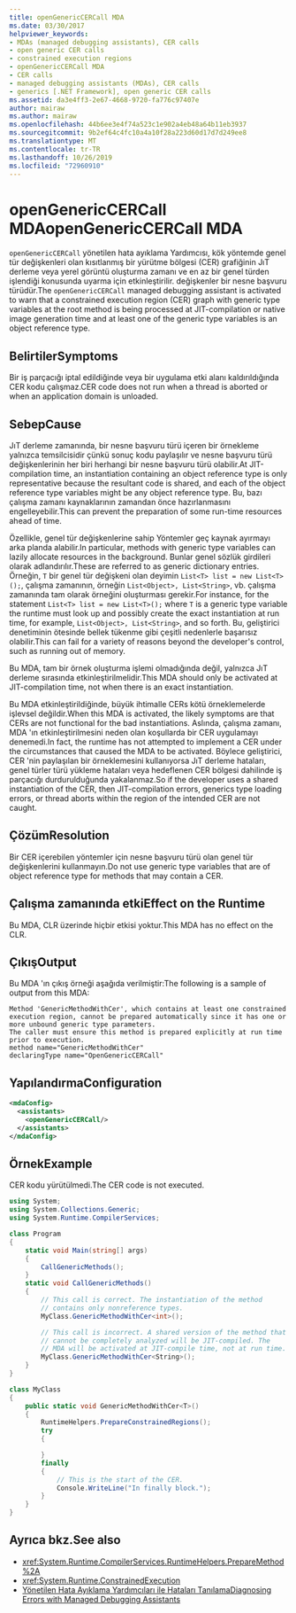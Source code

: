 ```yaml
---
title: openGenericCERCall MDA
ms.date: 03/30/2017
helpviewer_keywords:
- MDAs (managed debugging assistants), CER calls
- open generic CER calls
- constrained execution regions
- openGenericCERCall MDA
- CER calls
- managed debugging assistants (MDAs), CER calls
- generics [.NET Framework], open generic CER calls
ms.assetid: da3e4ff3-2e67-4668-9720-fa776c97407e
author: mairaw
ms.author: mairaw
ms.openlocfilehash: 44b6ee3e4f74a523c1e902a4eb48a64b11eb3937
ms.sourcegitcommit: 9b2ef64c4fc10a4a10f28a223d60d17d7d249ee8
ms.translationtype: MT
ms.contentlocale: tr-TR
ms.lasthandoff: 10/26/2019
ms.locfileid: "72960910"
---
```

# <a name="opengenericcercall-mda"></a><span data-ttu-id="3b0d5-102">openGenericCERCall MDA</span><span class="sxs-lookup"><span data-stu-id="3b0d5-102">openGenericCERCall MDA</span></span>

<span data-ttu-id="3b0d5-103">`openGenericCERCall` yönetilen hata ayıklama Yardımcısı, kök yöntemde genel tür değişkenleri olan kısıtlanmış bir yürütme bölgesi (CER) grafiğinin JıT derleme veya yerel görüntü oluşturma zamanı ve en az bir genel türden işlendiği konusunda uyarma için etkinleştirilir. değişkenler bir nesne başvuru türüdür.</span><span class="sxs-lookup"><span data-stu-id="3b0d5-103">The `openGenericCERCall` managed debugging assistant is activated to warn that a constrained execution region (CER) graph with generic type variables at the root method is being processed at JIT-compilation or native image generation time and at least one of the generic type variables is an object reference type.</span></span>

## <a name="symptoms"></a><span data-ttu-id="3b0d5-104">Belirtiler</span><span class="sxs-lookup"><span data-stu-id="3b0d5-104">Symptoms</span></span>

<span data-ttu-id="3b0d5-105">Bir iş parçacığı iptal edildiğinde veya bir uygulama etki alanı kaldırıldığında CER kodu çalışmaz.</span><span class="sxs-lookup"><span data-stu-id="3b0d5-105">CER code does not run when a thread is aborted or when an application domain is unloaded.</span></span>

## <a name="cause"></a><span data-ttu-id="3b0d5-106">Sebep</span><span class="sxs-lookup"><span data-stu-id="3b0d5-106">Cause</span></span>

<span data-ttu-id="3b0d5-107">JıT derleme zamanında, bir nesne başvuru türü içeren bir örnekleme yalnızca temsilcisidir çünkü sonuç kodu paylaşılır ve nesne başvuru türü değişkenlerinin her biri herhangi bir nesne başvuru türü olabilir.</span><span class="sxs-lookup"><span data-stu-id="3b0d5-107">At JIT-compilation time, an instantiation containing an object reference type is only representative because the resultant code is shared, and each of the object reference type variables might be any object reference type.</span></span> <span data-ttu-id="3b0d5-108">Bu, bazı çalışma zamanı kaynaklarının zamandan önce hazırlanmasını engelleyebilir.</span><span class="sxs-lookup"><span data-stu-id="3b0d5-108">This can prevent the preparation of some run-time resources ahead of time.</span></span>

<span data-ttu-id="3b0d5-109">Özellikle, genel tür değişkenlerine sahip Yöntemler geç kaynak ayırmayı arka planda alabilir.</span><span class="sxs-lookup"><span data-stu-id="3b0d5-109">In particular, methods with generic type variables can lazily allocate resources in the background.</span></span> <span data-ttu-id="3b0d5-110">Bunlar genel sözlük girdileri olarak adlandırılır.</span><span class="sxs-lookup"><span data-stu-id="3b0d5-110">These are referred to as generic dictionary entries.</span></span> <span data-ttu-id="3b0d5-111">Örneğin, `T` bir genel tür değişkeni olan deyimin `List<T> list = new List<T>();`, çalışma zamanının, örneğin `List<Object>, List<String>`, vb. çalışma zamanında tam olarak örneğini oluşturması gerekir.</span><span class="sxs-lookup"><span data-stu-id="3b0d5-111">For instance, for the statement `List<T> list = new List<T>();` where `T` is a generic type variable the runtime must look up and possibly create the exact instantiation at run time, for example, `List<Object>, List<String>`, and so forth.</span></span> <span data-ttu-id="3b0d5-112">Bu, geliştirici denetiminin ötesinde bellek tükenme gibi çeşitli nedenlerle başarısız olabilir.</span><span class="sxs-lookup"><span data-stu-id="3b0d5-112">This can fail for a variety of reasons beyond the developer's control, such as running out of memory.</span></span>

<span data-ttu-id="3b0d5-113">Bu MDA, tam bir örnek oluşturma işlemi olmadığında değil, yalnızca JıT derleme sırasında etkinleştirilmelidir.</span><span class="sxs-lookup"><span data-stu-id="3b0d5-113">This MDA should only be activated at JIT-compilation time, not when there is an exact instantiation.</span></span>

<span data-ttu-id="3b0d5-114">Bu MDA etkinleştirildiğinde, büyük ihtimalle CERs kötü örneklemelerde işlevsel değildir.</span><span class="sxs-lookup"><span data-stu-id="3b0d5-114">When this MDA is activated, the likely symptoms are that CERs are not functional for the bad instantiations.</span></span> <span data-ttu-id="3b0d5-115">Aslında, çalışma zamanı, MDA 'ın etkinleştirilmesini neden olan koşullarda bir CER uygulamayı denemedi.</span><span class="sxs-lookup"><span data-stu-id="3b0d5-115">In fact, the runtime has not attempted to implement a CER under the circumstances that caused the MDA to be activated.</span></span> <span data-ttu-id="3b0d5-116">Böylece geliştirici, CER 'nin paylaşılan bir örneklemesini kullanıyorsa JıT derleme hataları, genel türler türü yükleme hataları veya hedeflenen CER bölgesi dahilinde iş parçacığı durdurulduğunda yakalanmaz.</span><span class="sxs-lookup"><span data-stu-id="3b0d5-116">So if the developer uses a shared instantiation of the CER, then JIT-compilation errors, generics type loading errors, or thread aborts within the region of the intended CER are not caught.</span></span>

## <a name="resolution"></a><span data-ttu-id="3b0d5-117">Çözüm</span><span class="sxs-lookup"><span data-stu-id="3b0d5-117">Resolution</span></span>

<span data-ttu-id="3b0d5-118">Bir CER içerebilen yöntemler için nesne başvuru türü olan genel tür değişkenlerini kullanmayın.</span><span class="sxs-lookup"><span data-stu-id="3b0d5-118">Do not use generic type variables that are of object reference type for methods that may contain a CER.</span></span>

## <a name="effect-on-the-runtime"></a><span data-ttu-id="3b0d5-119">Çalışma zamanında etki</span><span class="sxs-lookup"><span data-stu-id="3b0d5-119">Effect on the Runtime</span></span>

<span data-ttu-id="3b0d5-120">Bu MDA, CLR üzerinde hiçbir etkisi yoktur.</span><span class="sxs-lookup"><span data-stu-id="3b0d5-120">This MDA has no effect on the CLR.</span></span>

## <a name="output"></a><span data-ttu-id="3b0d5-121">Çıkış</span><span class="sxs-lookup"><span data-stu-id="3b0d5-121">Output</span></span>

<span data-ttu-id="3b0d5-122">Bu MDA 'ın çıkış örneği aşağıda verilmiştir:</span><span class="sxs-lookup"><span data-stu-id="3b0d5-122">The following is a sample of output from this MDA:</span></span>
  
 ```output
 Method 'GenericMethodWithCer', which contains at least one constrained execution region, cannot be prepared automatically since it has one or more unbound generic type parameters.
 The caller must ensure this method is prepared explicitly at run time prior to execution. 
 method name="GenericMethodWithCer"
 declaringType name="OpenGenericCERCall"
 ```

## <a name="configuration"></a><span data-ttu-id="3b0d5-123">Yapılandırma</span><span class="sxs-lookup"><span data-stu-id="3b0d5-123">Configuration</span></span>

```xml
<mdaConfig>
  <assistants>
    <openGenericCERCall/>
  </assistants>
</mdaConfig>
```  

## <a name="example"></a><span data-ttu-id="3b0d5-124">Örnek</span><span class="sxs-lookup"><span data-stu-id="3b0d5-124">Example</span></span>

<span data-ttu-id="3b0d5-125">CER kodu yürütülmedi.</span><span class="sxs-lookup"><span data-stu-id="3b0d5-125">The CER code is not executed.</span></span>

```csharp
using System;
using System.Collections.Generic;
using System.Runtime.CompilerServices;

class Program
{
    static void Main(string[] args)
    {
        CallGenericMethods();
    }
    static void CallGenericMethods()
    {
        // This call is correct. The instantiation of the method
        // contains only nonreference types.
        MyClass.GenericMethodWithCer<int>();

        // This call is incorrect. A shared version of the method that
        // cannot be completely analyzed will be JIT-compiled. The 
        // MDA will be activated at JIT-compile time, not at run time.
        MyClass.GenericMethodWithCer<String>();
    }
}

class MyClass
{
    public static void GenericMethodWithCer<T>()
    {
        RuntimeHelpers.PrepareConstrainedRegions();
        try
        {

        }
        finally
        {
            // This is the start of the CER.
            Console.WriteLine("In finally block.");
        }
    }
}
```

## <a name="see-also"></a><span data-ttu-id="3b0d5-126">Ayrıca bkz.</span><span class="sxs-lookup"><span data-stu-id="3b0d5-126">See also</span></span>

- <xref:System.Runtime.CompilerServices.RuntimeHelpers.PrepareMethod%2A>
- <xref:System.Runtime.ConstrainedExecution>
- [<span data-ttu-id="3b0d5-127">Yönetilen Hata Ayıklama Yardımcıları ile Hataları Tanılama</span><span class="sxs-lookup"><span data-stu-id="3b0d5-127">Diagnosing Errors with Managed Debugging Assistants</span></span>](diagnosing-errors-with-managed-debugging-assistants.md)
